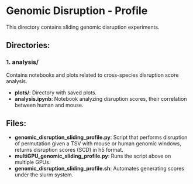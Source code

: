 # Genomic Disruption - Profile

This directory contains sliding genomic disruption experiments.

## Directories:

### 1. analysis/
Contains notebooks and plots related to cross-species disruption score analysis.
- **plots/**: Directory with saved plots.
- **analysis.ipynb**: Notebook analyzing disruption scores, their correlation between human and mouse.

## Files:

- **genomic_disruption_sliding_profile.py**: Script that performs disruption of permutation given a TSV with mouse or human genomic windows, returns disruption scores (SCD) in h5 format.
- **multiGPU_genomic_sliding_profile.py**: Runs the script above on multiple GPUs.
- **genomic_disruption_sliding_profile.sh**: Automates generating scores under the slurm system.